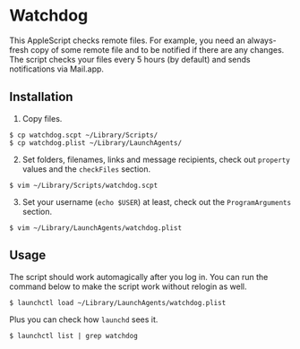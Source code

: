 # Watchdog

This AppleScript checks remote files. For example, you need
an always-fresh copy of some remote file and to be notified if there are
any changes. The script checks your files every 5 hours (by default) and
sends notifications via Mail.app.

## Installation

1. Copy files.

  ```
  $ cp watchdog.scpt ~/Library/Scripts/
  $ cp watchdog.plist ~/Library/LaunchAgents/
  ```

2. Set folders, filenames, links and message recipients, check out `property` values and the `checkFiles` section.

  ```
  $ vim ~/Library/Scripts/watchdog.scpt
  ```

3. Set your username (`echo $USER`) at least, check out the `ProgramArguments` section.

  ```
  $ vim ~/Library/LaunchAgents/watchdog.plist
  ```

## Usage

The script should work automagically after you log in.
You can run the command below to make the script work without relogin as well.

```
$ launchctl load ~/Library/LaunchAgents/watchdog.plist
```

Plus you can check how `launchd` sees it.

```
$ launchctl list | grep watchdog
```
